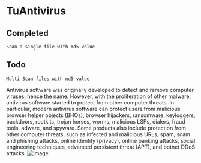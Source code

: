# TuAntivirus

## Completed
```
Scan a single file with md5 value
```

## Todo
```
Multi Scan files with md5 value
```
Antivirus software was originally developed to detect and remove computer viruses, hence the name. However, with the proliferation of other malware, antivirus software started to protect from other computer threats. In particular, modern antivirus software can protect users from malicious browser helper objects (BHOs), browser hijackers, ransomware, keyloggers, backdoors, rootkits, trojan horses, worms, malicious LSPs, dialers, fraud tools, adware, and spyware. Some products also include protection from other computer threats, such as infected and malicious URLs, spam, scam and phishing attacks, online identity (privacy), online banking attacks, social engineering techniques, advanced persistent threat (APT), and botnet DDoS attacks.
![image](https://user-images.githubusercontent.com/115881673/199282619-dd86d830-3365-48f6-aa29-46e602466d7e.png)
